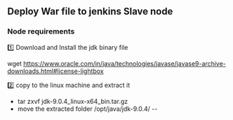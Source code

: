 <h2>Deploy War file to jenkins Slave node</h2>

<h3> Node requirements </h3>

:one: Download and Install the jdk binary file

wget https://www.oracle.com/in/java/technologies/javase/javase9-archive-downloads.html#license-lightbox

:two: copy to the linux machine and extract it

- tar zxvf jdk-9.0.4_linux-x64_bin.tar.gz
- move the extracted folder /opt/java/jdk-9.0.4/
--


